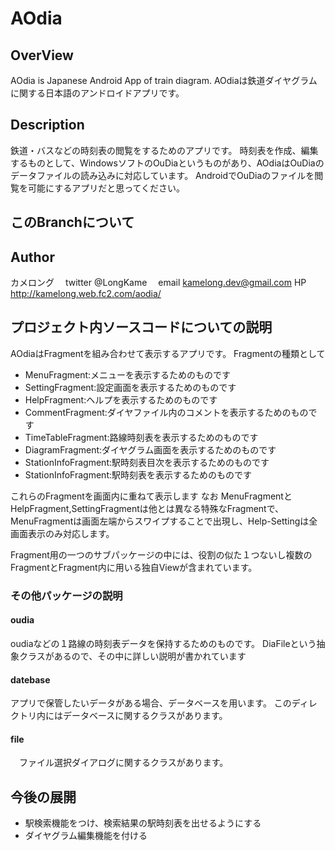 AOdia
====
## OverView
AOdia is Japanese Android App of train diagram.
AOdiaは鉄道ダイヤグラムに関する日本語のアンドロイドアプリです。

## Description
鉄道・バスなどの時刻表の閲覧をするためのアプリです。
時刻表を作成、編集するものとして、WindowsソフトのOuDiaというものがあり、AOdiaはOuDiaのデータファイルの読み込みに対応しています。
AndroidでOuDiaのファイルを閲覧を可能にするアプリだと思ってください。

## このBranchについて



## Author
カメロング
　twitter @LongKame
　email kamelong.dev@gmail.com
  HP http://kamelong.web.fc2.com/aodia/

## プロジェクト内ソースコードについての説明
AOdiaはFragmentを組み合わせて表示するアプリです。
Fragmentの種類として
+ MenuFragment:メニューを表示するためのものです
+ SettingFragment:設定画面を表示するためのものです
+ HelpFragment:ヘルプを表示するためのものです
+ CommentFragment:ダイヤファイル内のコメントを表示するためのものです
+ TimeTableFragment:路線時刻表を表示するためのものです
+ DiagramFragment:ダイヤグラム画面を表示するためのものです
+ StationInfoFragment:駅時刻表目次を表示するためのものです
+ StationInfoFragment:駅時刻表を表示するためのものです

これらのFragmentを画面内に重ねて表示します
なお
MenuFragmentとHelpFragment,SettingFragmentは他とは異なる特殊なFragmentで、
MenuFragmentは画面左端からスワイプすることで出現し、Help-Settingは全画面表示のみ対応します。


Fragment用の一つのサブパッケージの中には、役割の似た１つないし複数のFragmentとFragment内に用いる独自Viewが含まれています。

### その他パッケージの説明
#### oudia
 oudiaなどの１路線の時刻表データを保持するためのものです。
 DiaFileという抽象クラスがあるので、その中に詳しい説明が書かれています
#### datebase
 アプリで保管したいデータがある場合、データベースを用います。
 このディレクトリ内にはデータベースに関するクラスがあります。
#### file
　ファイル選択ダイアログに関するクラスがあります。

## 今後の展開
+ 駅検索機能をつけ、検索結果の駅時刻表を出せるようにする
+ ダイヤグラム編集機能を付ける

